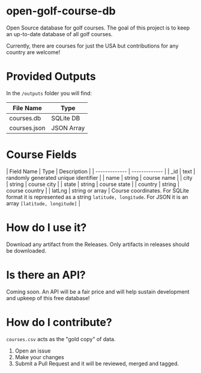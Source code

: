 # open-golf-course-db
Open Source database for golf courses. The goal of this project is to keep an up-to-date database of all golf courses.

Currently, there are courses for just the USA but contributions for any country are welcome!

# Provided Outputs

In the `/outputs` folder you will find:

| File Name  | Type |
| ------------- | ------------- |
| courses.db  | SQLite DB  |
| courses.json | JSON Array  |

# Course Fields

| Field Name  | Type | Description |
| ------------- | ------------- |
| _id  | text  | randomly generated unique identifier |
| name | string  | course name |
| city | string  | course city |
| state | string  | course state |
| country | string | course country |
| latLng | string or array  | Course coordinates. For SQLite format it is represented as a string `latitude, longitude`. For JSON it is an array `[latitude, longitude]` |

# How do I use it?

Download any artifact from the Releases. Only artifacts in releases should be downloaded.

# Is there an API?

Coming soon. An API will be a fair price and will help sustain development and upkeep of this free database!

# How do I contribute?

`courses.csv` acts as the "gold copy" of data.

1. Open an issue
2. Make your changes
3. Submit a Pull Request and it will be reviewed, merged and tagged.